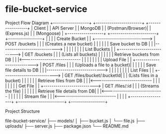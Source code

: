# file-bucket-service
Project Flow Diagram
+------------------+         +-----------------------+         +-----------------+
|   Client         |         |       API Server      |         |   MongoDB       |
| (Postman/Browser)|         |    (Express.js)       |         |  (Mongoose)     |
+------------------+         +-----------------------+         +-----------------+
        |                            |                              |
        |      Create Bucket         |                              |
        +--------------------------> |   POST /buckets              |
        |                            |  (Creates a new bucket)      |
        |                            |                              |
        |                            |   Save bucket to DB          |
        |                            |----------------------------> |
        |                            |                              |
        |                            |                              |
        |    List Buckets            |                              |
        +--------------------------> |   GET /buckets               |
        |                            |  (Lists all buckets)         |
        |                            |                              |
        |                            |   Retrieve buckets from DB   |
        |                            |<---------------------------- |
        |                            |                              |
        |                            |                              |
        |     Upload File            |                              |
        +--------------------------> |   POST /files                |
        |                            |  (Uploads a file to a bucket)|
        |                            |                              |
        |                            |   Save file details to DB    |
        |                            |----------------------------> |
        |                            |                              |
        |                            |                              |
        |      List Files            |                              |
        +--------------------------> |   GET /files/bucket/:bucketId|
        |                            |  (Lists files in a bucket)   |
        |                            |                              |
        |                            |   Retrieve files from DB     |
        |                            |<---------------------------- |
        |                            |                              |
        |                            |                              |
        |     Get File               |                              |
        +--------------------------> |   GET /files/:id             |
        |                            |  (Streams the file)          |
        |                            |                              |
        |                            |   Retrieve file details from DB|
        |                            |<---------------------------- |
        |                            |                              |
        |                            |   Stream file                |
        |                            |<---------------------------- |
        |                            |                              |
        +------------------+         +-----------------------+         +-----------------+


Project Structure

file-bucket-service/
├── models/
│   ├── bucket.js
│   └── file.js
├── uploads/
├── server.js
├── package.json
└── README.md
